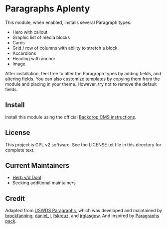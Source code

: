# Paragraphs Aplenty

This module, when enabled, installs several Paragraph types:

* Hero with callout
* Graphic list of media blocks
* Cards
* Grid / row of columns with ability to stretch a block.
* Accordions
* Heading with anchor
* Image

After installation, feel free to alter the Paragraph types by adding fields,
and altering fields. You can also customize templates by copying them from the
module and placing in your theme. However, try not to remove the default fields.

## Install

Install this module using the official [Backdrop CMS instructions](https://backdropcms.org/guide/modules).

## License

This project is GPL v2 software. See the LICENSE.txt file in this
directory for complete text.

## Current Maintainers

* [Herb v/d Dool](https://github.com/herbdool)
* Seeking additional maintainers

## Credit

Adapted from [USWDS Paragraphs](https://www.drupal.org/project/uswds_paragraphs),
which was developed and maintained by [brockfanning](https://www.drupal.org/u/brockfanning),
[daniel_j](https://www.drupal.org/u/daniel_j), [fskreuz](https://www.drupal.org/u/fskreuz),
and [jrglasgow](https://www.drupal.org/u/jrglasgow). And inspired by [Paragraphs pack](https://www.drupal.org/project/paragraphs_pack).
